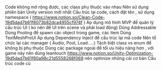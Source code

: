 Code không mở rộng được, các class phụ thuộc vào nhau
Nên sử dụng phiên bản Unity version mới nhất
Cấu trúc lại code, cách đặt tên , sử dụng namespace ( https://www.notion.so/Clean-Code-19d5dad7b61f8073b82dca4955cf974f )
Áp dụng mô hình MVP để quản lý cấu trúc UI ( ko nên để UI trên scene và phải load động)
Dùng Addressable
Dùng Pooling để spawn các object trong game, các item
Dùng TextMeshProUI
Áp dụng Dependency Inject để cấu trúc lại mã code
Nên tổ chức lại các manager ( Audio, Pool, Load.....)
Tách biệt class vs enum để không bị phụ thuộc
Dùng các package ngoài để tối ưu hiệu năng hơn , với game này nên dùng leantouch
https://www.notion.so/Unity-Optimization-19d5dad7b61f80a98c21d5558268f069 nên optimize những cái cơ bản
Cấu trúc code cũ
